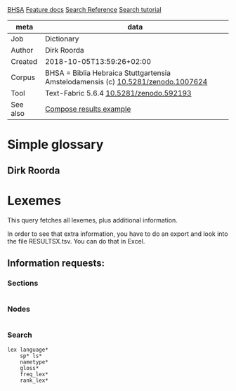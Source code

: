 

<div class="hdlinks">
  <a target="_blank" href="https://etcbc.github.io/bhsa" title="{provenance of this corpus}">BHSA</a>
  <a target="_blank" href="https://etcbc.github.io/bhsa/features/hebrew/c/0_home.html" title="BHSA feature documentation">Feature docs</a>
  <a target="_blank" href="https://dans-labs.github.io/text-fabric/Api/General/#search-templates" title="Search Templates Introduction and Reference">Search Reference</a>
  <a target="_blank" href="http://nbviewer.jupyter.org/github/etcbc/bhsa/blob/master/tutorial/search.ipynb" title="Search tutorial in Jupyter Notebook">Search tutorial</a>
</div>



meta | data
--- | ---
Job | Dictionary
Author | Dirk Roorda
Created | 2018-10-05T13:59:26+02:00
Corpus | BHSA = Biblia Hebraica Stuttgartensia Amstelodamensis (c) [10.5281/zenodo.1007624](https://doi.org/10.5281/zenodo.1007624)
Tool | Text-Fabric 5.6.4 [10.5281/zenodo.592193](https://doi.org/10.5281/zenodo.592193)
See also | [Compose results example](https://nbviewer.jupyter.org/github/dans-labs/text-fabric/blob/master/examples/compose.ipynb)


# Simple glossary

## Dirk Roorda

# Lexemes

This query fetches all lexemes,
plus additional information.

In order to see that extra information, you have to do an export and look into the file RESULTSX.tsv. You can do that in Excel.

## Information requests:

### Sections

```

```

### Nodes

```

```

### Search

```
lex language* 
    sp* ls*
    nametype* 
    gloss*
    freq_lex*
    rank_lex*
```

